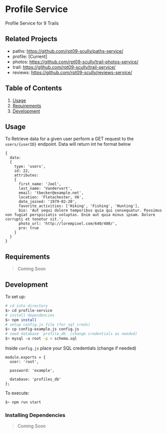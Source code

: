 # Profile Service

Profile Service for 9 Trails

## Related Projects

 - paths: https://github.com/rpt09-scully/paths-service/
 - profile: [Current]
 - photos: https://github.com/rpt09-scully/trail-photos-service/
 - trail: https://github.com/rpt09-scully/trail-service/
 - reviews: https://github.com/rpt09-scully/reviews-service/

## Table of Contents

1. [Usage](#Usage)
1. [Requirements](#requirements)
1. [Development](#development)

## Usage

To Retrieve data for a given user perform a GET request to the `users/{userID}` endpoint. Data will return int he format below

```
{ 
  data:
  { 
    type: 'users',
    id: 22,
    attributes:
    { 
      first_name: 'Joel',
      last_name: 'Vandervort',
      email: 'tbecker@example.net',
      location: 'Fletachester, VA',
      date_joined: '1979-02-20',
      favorite_activities: ['Hiking', 'Fishing', 'Hunting'],
      bio: 'Aut sequi dolore temporibus quia qui consequatur. Possimus non fugiat perspiciatis voluptas. Enim aut quia minus ipsam. Dolore corrupti et tenetur sit.',
      photo_url: 'http://lorempixel.com/640/480/',
      pro: true 
    } 
  } 
}
```

## Requirements

> Coming Soon

## Development


To set up:

  ``` sh
  # cd into directory
  $> cd profile-service
  # install dependencies
  $> npm install
  # setup config.js file (for sql creds)
  $> cp config-example.js config.js
  # seed database `profile_db` (change credentials as needed)
  $> mysql -u root -p < schema.sql  
  ```

  Inside `config.js` place your SQL credentials (change if needed)
  ``` 
  module.exports = {
    user: 'root', 

    password: 'example', 

    database: 'profiles_db'
  };
  ```

  To execute:

  ``` sh
  $> npm run start
  ```

### Installing Dependencies

> Coming Soon


